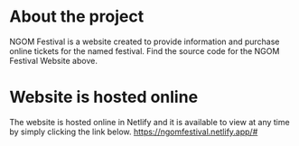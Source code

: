 # About the project
NGOM Festival is a website created to provide information and purchase online tickets for the named festival. Find the source code for the NGOM Festival Website above.

# Website is hosted online
The website is hosted online in Netlify and it is available to view at any time by simply clicking the link below. 
https://ngomfestival.netlify.app/#
